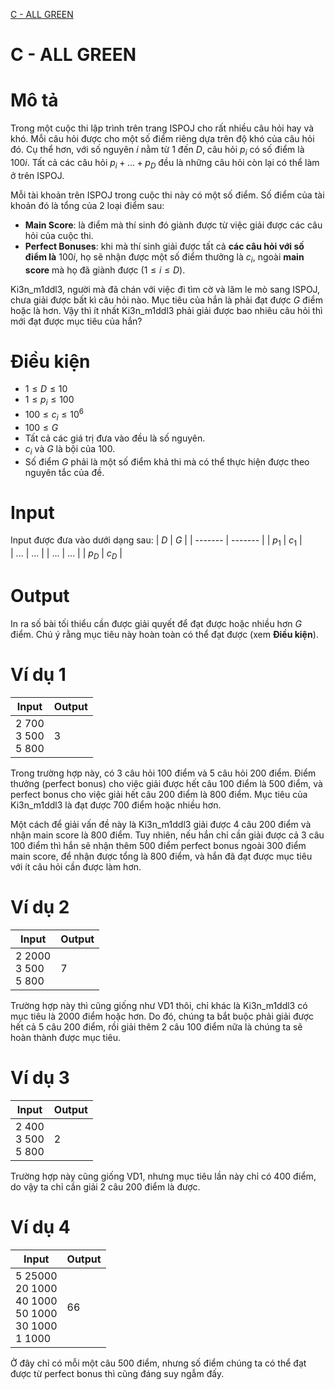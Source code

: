 [C - ALL GREEN](https://atcoder.jp/contests/ABC104/tasks/abc104_c)

# C - ALL GREEN

# Mô tả

Trong một cuộc thi lập trình trên trang ISPOJ cho rất nhiều câu hỏi hay và khó. Mỗi câu hỏi được cho một số điểm riêng dựa trên độ khó của câu hỏi đó. Cụ thể hơn, với số nguyên $i$ nằm từ $1$ đến $D$, câu hỏi $p_{i}$ có số điểm là $100i$. Tất cả các câu hỏi $p_{i}+ ... + p_{D}$ đều là những câu hỏi còn lại có thể làm ở trên ISPOJ.

Mỗi tài khoản trên ISPOJ trong cuộc thi này có một số điểm. Số điểm của tài khoản đó là tổng của 2 loại điểm sau:

- **Main Score**: là điểm mà thí sinh đó giành được từ việc giải được các câu hỏi của cuộc thi.
- **Perfect Bonuses**: khi mà thí sinh giải được tất cả **các câu hỏi với số điểm là** $100i$, họ sẽ nhận được một số điểm thưởng là $c_{i}$, ngoài **main score** mà họ đã giành được ($1 ≤ i ≤ D$).

Ki3n_m1ddl3, người mà đã chán với việc đi tìm cờ và lăm le mò sang ISPOJ, chưa giải được bất kì câu hỏi nào. Mục tiêu của hắn là phải đạt được $G$ điểm hoặc là hơn. Vậy thì ít nhất Ki3n_m1ddl3 phải giải được bao nhiêu câu hỏi thì mới đạt được mục tiêu của hắn?

# Điều kiện

  - $1 ≤ D ≤ 10$
  - $1 ≤ p_{i} ≤ 100$
  - $100 ≤ c_{i}≤ 10^{6}$
  - $100 ≤ G$
  - Tất cả các giá trị đưa vào đều là số nguyên.
  - $c_{i}$ và $G$ là bội của 100.
  - Số điểm $G$ phải là một số điểm khả thi mà có thể thực hiện được theo nguyên tắc của đề.

# Input

Input được đưa vào dưới dạng sau:
|   $D$   |   $G$   |
| ------- | ------- |
| $p_{1}$ | $c_{1}$ |  
|   ...   |   ...   |
|   ...   |   ...   |
| $p_{D}$ | $c_{D}$ |

# Output

In ra số bài tối thiểu cần được giải quyết để đạt được hoặc nhiều hơn $G$ điểm. Chú ý rằng mục tiêu này hoàn toàn có thể đạt được (xem **Điều kiện**).

# Ví dụ 1

| Input                     | Output |
| ------------------------- | ------ |
| 2 700<br/>3 500<br/>5 800 | 3      |

Trong trường hợp này, có 3 câu hỏi 100 điểm và 5 câu hỏi 200 điểm. Điểm thưởng (perfect bonus) cho việc giải được hết câu 100 điểm là 500 điểm, và perfect bonus cho việc giải hết câu 200 điểm là 800 điểm. Mục tiêu của Ki3n_m1ddl3 là đạt được 700 điểm hoặc nhiều hơn.

Một cách để giải vấn đề này là Ki3n_m1ddl3 giải được 4 câu 200 điểm và nhận main score là 800 điểm. Tuy nhiên, nếu hắn chỉ cần giải được cả 3 câu 100 điểm thì hắn sẽ nhận thêm 500 điểm perfect bonus ngoài 300 điểm main score, để nhận được tổng là 800 điểm, và hắn đã đạt được mục tiêu với ít câu hỏi cần được làm hơn.

# Ví dụ 2

| Input                      | Output |
| -------------------------- | ------ |
| 2 2000<br/>3 500<br/>5 800 | 7      |

Trường hợp này thì cũng giống như VD1 thôi, chỉ khác là Ki3n_m1ddl3 có mục tiêu là 2000 điểm hoặc hơn. Do đó, chúng ta bắt buộc phải giải được hết cả 5 câu 200 điểm, rồi giải thêm 2 câu 100 điểm nữa là chúng ta sẽ hoàn thành được mục tiêu.

# Ví dụ 3

| Input                     | Output |
| ------------------------- | ------ |
| 2 400<br/>3 500<br/>5 800 | 2      |

Trường hợp này cũng giống VD1, nhưng mục tiêu lần này chỉ có 400 điểm, do vậy ta chỉ cần giải 2 câu 200 điểm là được.

# Ví dụ 4

| Input                                                              | Output |
| ------------------------------------------------------------------ | ------ |
| 5 25000<br/>20 1000<br/>40 1000<br/>50 1000<br/>30 1000<br/>1 1000 | 66     |

Ở đây chỉ có mỗi một câu 500 điểm, nhưng số điểm chúng ta có thể đạt được từ perfect bonus thì cũng đáng suy ngẫm đấy.
